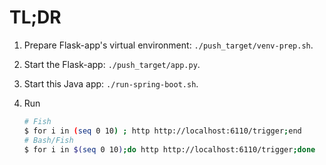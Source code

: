 # TL;DR
1. Prepare Flask-app's virtual environment: `./push_target/venv-prep.sh`.
2. Start the Flask-app: `./push_target/app.py`.
3. Start this Java app: `./run-spring-boot.sh`.
4. Run

   ```bash
   # Fish
   $ for i in (seq 0 10) ; http http://localhost:6110/trigger;end
   # Bash/Fish
   $ for i in $(seq 0 10);do http http://localhost:6110/trigger;done
   ```

